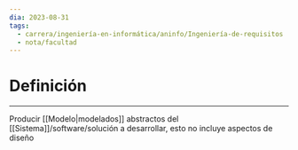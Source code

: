 ```yaml
---
dia: 2023-08-31
tags:
  - carrera/ingeniería-en-informática/aninfo/Ingeniería-de-requisitos
  - nota/facultad
---
```

# Definición
---
Producir [[Modelo|modelados]] abstractos del [[Sistema]]/software/solución a desarrollar, esto no incluye aspectos de diseño